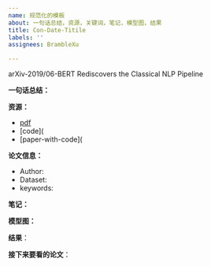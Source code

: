 ```yaml
---
name: 规范化的模板
about: 一句话总结，资源，关键词，笔记，模型图，结果
title: Con-Date-Titile
labels: ''
assignees: BrambleXu

---
```


arXiv-2019/06-BERT Rediscovers the Classical NLP Pipeline


**一句话总结：**




**资源：**

- [pdf]()
- [code](
- [paper-with-code](



**论文信息：**

- Author: 
- Dataset: 
- keywords: 


**笔记：**





**模型图：**



**结果**：



**接下来要看的论文**：
